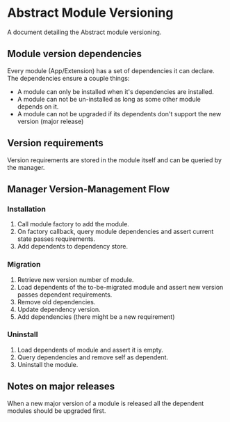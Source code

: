 # Abstract Module Versioning

A document detailing the Abstract module versioning.

## Module version dependencies

Every module (App/Extension) has a set of dependencies it can declare. The dependencies ensure a couple things:

- A module can only be installed when it's dependencies are installed.
- A module can not be un-installed as long as some other module depends on it.
- A module can not be upgraded if its dependents don't support the new version (major release)

## Version requirements

Version requirements are stored in the module itself and can be queried by the manager.

## Manager Version-Management Flow

### Installation

1. Call module factory to add the module.
2. On factory callback, query module dependencies and assert current state passes requirements.
3. Add dependents to dependency store.

### Migration

1. Retrieve new version number of module.
2. Load dependents of the to-be-migrated module and assert new version passes dependent requirements.
3. Remove old dependencies.
4. Update dependency version.
5. Add dependencies (there might be a new requirement)

### Uninstall

1. Load dependents of module and assert it is empty.
2. Query dependencies and remove self as dependent.
3. Uninstall the module.

## Notes on major releases

When a new major version of a module is released all the dependent modules should be upgraded first.

